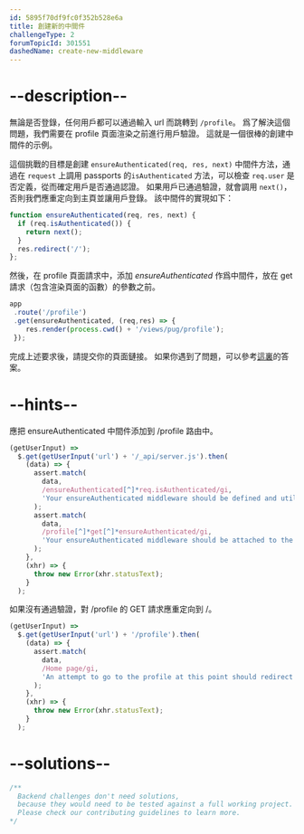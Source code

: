 ```yaml
---
id: 5895f70df9fc0f352b528e6a
title: 創建新的中間件
challengeType: 2
forumTopicId: 301551
dashedName: create-new-middleware
---
```


# --description--

無論是否登錄，任何用戶都可以通過輸入 url 而跳轉到 `/profile`。 爲了解決這個問題，我們需要在 profile 頁面渲染之前進行用戶驗證。 這就是一個很棒的創建中間件的示例。

這個挑戰的目標是創建 `ensureAuthenticated(req, res, next)` 中間件方法，通過在 `request` 上調用 passports 的`isAuthenticated` 方法，可以檢查 `req.user` 是否定義，從而確定用戶是否通過認證。 如果用戶已通過驗證，就會調用 `next()`，否則我們應重定向到主頁並讓用戶登錄。 該中間件的實現如下：

```js
function ensureAuthenticated(req, res, next) {
  if (req.isAuthenticated()) {
    return next();
  }
  res.redirect('/');
};
```

然後，在 profile 頁面請求中，添加 *ensureAuthenticated* 作爲中間件，放在 get 請求（包含渲染頁面的函數）的參數之前。

```js
app
 .route('/profile')
 .get(ensureAuthenticated, (req,res) => {
    res.render(process.cwd() + '/views/pug/profile');
 });
```

完成上述要求後，請提交你的頁面鏈接。 如果你遇到了問題，可以參考[這裏](https://gist.github.com/camperbot/ae49b8778cab87e93284a91343da0959)的答案。

# --hints--

應把 ensureAuthenticated 中間件添加到 /profile 路由中。

```js
(getUserInput) =>
  $.get(getUserInput('url') + '/_api/server.js').then(
    (data) => {
      assert.match(
        data,
        /ensureAuthenticated[^]*req.isAuthenticated/gi,
        'Your ensureAuthenticated middleware should be defined and utilize the req.isAuthenticated function'
      );
      assert.match(
        data,
        /profile[^]*get[^]*ensureAuthenticated/gi,
        'Your ensureAuthenticated middleware should be attached to the /profile route'
      );
    },
    (xhr) => {
      throw new Error(xhr.statusText);
    }
  );
```

如果沒有通過驗證，對 /profile 的 GET 請求應重定向到 /。

```js
(getUserInput) =>
  $.get(getUserInput('url') + '/profile').then(
    (data) => {
      assert.match(
        data,
        /Home page/gi,
        'An attempt to go to the profile at this point should redirect to the homepage since we are not logged in'
      );
    },
    (xhr) => {
      throw new Error(xhr.statusText);
    }
  );
```

# --solutions--

```js
/**
  Backend challenges don't need solutions, 
  because they would need to be tested against a full working project. 
  Please check our contributing guidelines to learn more.
*/
```
